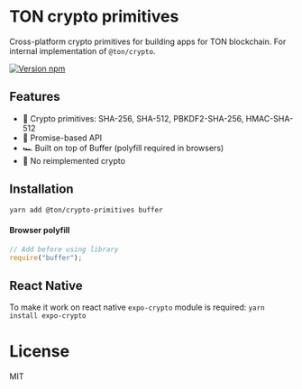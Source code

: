 # TON crypto primitives

Cross-platform crypto primitives for building apps for TON blockchain. For internal implementation of `@ton/crypto`.

[![Version npm](https://img.shields.io/npm/v/@ton/crypto-primitives.svg?logo=npm)](https://www.npmjs.com/package/@ton/crypto-primitives)

## Features

- 🦺 Crypto primitives: SHA-256, SHA-512, PBKDF2-SHA-256, HMAC-SHA-512
- 🚀 Promise-based API
- 🏎 Built on top of Buffer (polyfill required in browsers)
- 🍰 No reimplemented crypto

## Installation

```bash
yarn add @ton/crypto-primitives buffer
```

#### Browser polyfill

```js
// Add before using library
require("buffer");
```

## React Native
To make it work on react native `expo-crypto` module is required:
`
yarn install expo-crypto
`

# License

MIT
